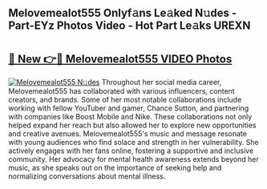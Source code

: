 ## Melovemealot555 Onlyf𝚊ns Le𝚊ked N𝚞des - Part-EYz Photos Video - Hot Part Le𝚊ks UREXN

# <h2><a href="http://ac11528.deff.icu/?id=Melovemealot555">🔗 New 👉🔴 Melovemealot555 VIDEO Photos</a></h2>

[![Melovemealot555 N𝚞des](https://i.imgur.com/rIISA9y.gif)](http://ac11528.deff.icu/?id=Melovemealot555)
Throughout her social media career, Melovemealot555 has collaborated with various influencers, content creators, and brands. Some of her most notable collaborations include working with fellow YouTuber and gamer, Chance Sutton, and partnering with companies like Boost Mobile and Nike. These collaborations not only helped expand her reach but also allowed her to explore new opportunities and creative avenues. Melovemealot555's music and message resonate with young audiences who find solace and strength in her vulnerability. She actively engages with her fans online, fostering a supportive and inclusive community. Her advocacy for mental health awareness extends beyond her music, as she speaks out on the importance of seeking help and normalizing conversations about mental illness.
